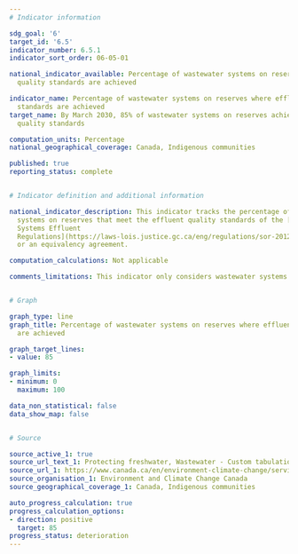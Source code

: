 ```yaml
---
# Indicator information

sdg_goal: '6'
target_id: '6.5'
indicator_number: 6.5.1
indicator_sort_order: 06-05-01

national_indicator_available: Percentage of wastewater systems on reserves where effluent
  quality standards are achieved

indicator_name: Percentage of wastewater systems on reserves where effluent quality
  standards are achieved
target_name: By March 2030, 85% of wastewater systems on reserves achieve effluent
  quality standards

computation_units: Percentage
national_geographical_coverage: Canada, Indigenous communities

published: true
reporting_status: complete


# Indicator definition and additional information

national_indicator_description: This indicator tracks the percentage of wastewater
  systems on reserves that meet the effluent quality standards of the [Wastewater
  Systems Effluent 
  Regulations](https://laws-lois.justice.gc.ca/eng/regulations/sor-2012-139/fulltext.html)
  or an equivalency agreement.

computation_calculations: Not applicable

comments_limitations: This indicator only considers wastewater systems that actively report effluent quality. Currently, a significant number of wastewater systems in indigenous communities do not actively report this data. The data should be interpreted with this limitation in mind.


# Graph

graph_type: line
graph_title: Percentage of wastewater systems on reserves where effluent quality standards
  are achieved

graph_target_lines:
- value: 85

graph_limits:
- minimum: 0
  maximum: 100

data_non_statistical: false
data_show_map: false


# Source

source_active_1: true
source_url_text_1: Protecting freshwater, Wastewater - Custom tabulation
source_url_1: https://www.canada.ca/en/environment-climate-change/services/wastewater.html
source_organisation_1: Environment and Climate Change Canada
source_geographical_coverage_1: Canada, Indigenous communities

auto_progress_calculation: true
progress_calculation_options:
- direction: positive
  target: 85
progress_status: deterioration
---
```

